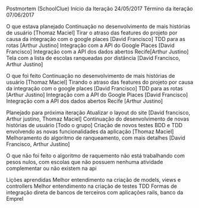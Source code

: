 Postmortem (SchoolClue)
Início da Iteração
24/05/2017
Término da iteração
07/06/2017

O que estava planejado
Continuação no desenvolvimento de mais histórias de usuário [Thomaz Maciel]
Tirar o atraso das features do projeto por causa da integração com o google places [David Francisco]
TDD para as rotas [Arthur Justino]
Integração com a API do Google Places [David Francisco]
Integração com a API dos dados abertos Recife[Arthur Justino]
Tela com a lista de escolas ranqueadas por distância [David Francisco, Arthur Justino]

O que foi feito
Continuação no desenvolvimento de mais histórias de usuário [Thomaz Maciel]
Tirando o atraso das features do projeto por causa da integração com o google places [David Francisco]
TDD para as rotas [Arthur Justino]
Integração com a API do Google Places [David Francisco]
Integração com a API dos dados abertos Recife [Arthur Justino]

Planejado para próxima iteração
Atualizar o layout do site [David francisco, Arthur justino, Thomaz Maciel]
Continuação do desenvolvimento de novas histórias de usuário [Todo o grupo]
Criação de novos testes BDD e TDD envolvendo as novas funcionalidades da aplicação [Thomaz Maciel]
Melhoramento do algoritmo de ranqueamento, com mais detalhes [David Francisco, Arthur Justino]

O que não foi feito
o algoritmo de raquemento não está trabalhando com pesos nulos, com escolas que não possuem nenhuma atividade complementar ou não existem na api

Lições aprendidas
Melhor entendimento na criação de models, views e controllers
Melhor entendimento na criação de testes  TDD
Formas de integração direta de bancos de terceiros com aplicações rails, banco da Emprel
